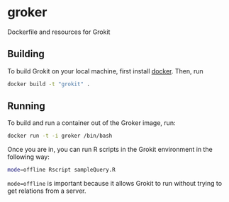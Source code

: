 # groker
Dockerfile and resources for Grokit

## Building

To build Grokit on your local machine, first install [docker](https://www.docker.com/). Then, run 

```bash
docker build -t "grokit" .
```

## Running

To build and run a container out of the Groker image, run:

```bash
docker run -t -i groker /bin/bash
```

Once you are in, you can run R scripts in the Grokit environment in the following way:

```bash
mode=offline Rscript sampleQuery.R
```

`mode=offline` is important because it allows Grokit to run without trying to get relations from a server.
